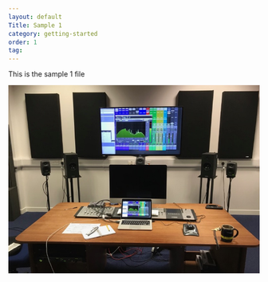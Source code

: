 ```yaml
---
layout: default
Title: Sample 1
category: getting-started
order: 1
tag:
---
```


This is the sample 1 file

![studio](/assets/img/01.jpg)
